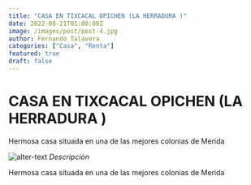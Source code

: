 ```yaml
---
title: "CASA EN TIXCACAL OPICHEN (LA HERRADURA )"
date: 2022-08-21T01:00:00Z
image: /images/post/post-4.jpg
author: Fernando Talavera
categories: ["Casa", "Renta"]
featured: true
draft: false
---
```


# CASA EN TIXCACAL OPICHEN (LA HERRADURA )

Hermosa casa situada en una de las mejores colonias de Merida

![alter-text](/images/post/post-4.jpg)
_Descripción_

Hermosa casa situada en una de las mejores colonias de Merida
